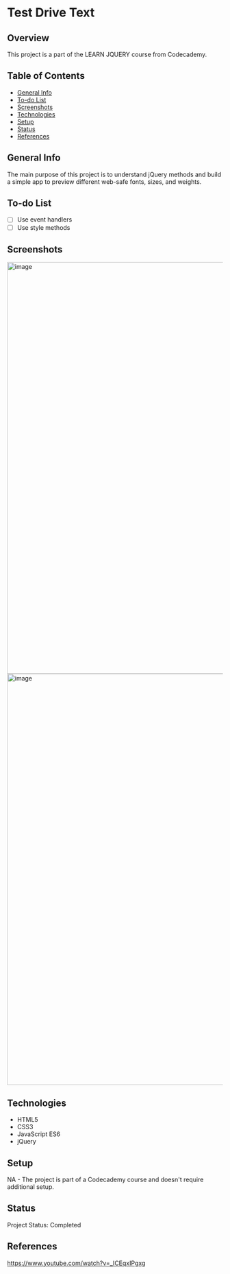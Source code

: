 # Test Drive Text

## Overview

This project is a part of the LEARN JQUERY course from Codecademy.

## Table of Contents

- [General Info](#general-info)
- [To-do List](#to-do-list)
- [Screenshots](#screenshots)
- [Technologies](#technologies)
- [Setup](#setup)
- [Status](#status)
- [References](#references)

## General Info

 The main purpose of this project is to understand jQuery methods and build a simple app to preview different web-safe fonts, sizes, and weights.
## To-do List

- [ ] Use event handlers 
- [ ] Use style methods 

## Screenshots

<img width="960" alt="image" src="https://github.com/anilk-anusha/testDriveText/assets/130001836/9e99ecde-e7dd-4e74-b8fb-bdb5e1199d08">
<img width="959" alt="image" src="https://github.com/anilk-anusha/testDriveText/assets/130001836/89561752-de65-472a-a09f-d00cce816c07">


## Technologies

- HTML5
- CSS3
- JavaScript ES6
- jQuery


## Setup

NA - The project is part of a Codecademy course and doesn't require additional setup.

## Status

Project Status: Completed

## References

https://www.youtube.com/watch?v=_ICEqxIPgxg 
